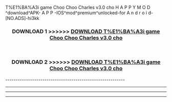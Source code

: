  T%E1%BA%A3i game Choo Choo Charles v3.0 cho  H A P P Y M O D ^download^APK- A P P -IOS^mod^premium^unlocked-for A n d r o i d-[NO.ADS]-hi3kk



<div align="center">

<h3>DOWNLOAD 1 >>>>>> <a href="https://en-mod.web.app/?en= T%E1%BA%A3i game Choo Choo Charles v3.0 cho ">DOWNLOAD T%E1%BA%A3i game Choo Choo Charles v3.0 cho  </a></h3><br>

<h3>DOWNLOAD 2 >>>>>> <a href="https://en-mod.web.app/?en= T%E1%BA%A3i game Choo Choo Charles v3.0 cho ">DOWNLOAD T%E1%BA%A3i game Choo Choo Charles v3.0 cho  </a></h3>

</div>
----------------------------------------------------------

----------------------------------------------------------

----------------------------------------------------------

----------------------------------------------------------



